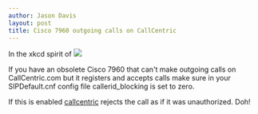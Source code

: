 ```yaml
---
author: Jason Davis
layout: post
title: Cisco 7960 outgoing calls on CallCentric
---
```


<p>In the xkcd spirit of <a href="https://xkcd.com/979/" alt="Wisdom of the Ancients"><img src="https://imgs.xkcd.com/comics/wisdom_of_the_ancients.png"></a></p>

<p>If you have an obsolete Cisco 7960 that can't make outgoing calls on CallCentric.com
but it registers and accepts calls make sure in your SIPDefault.cnf config file callerid_blocking is set to zero. </p>
<p>If this is enabled <a href="http://www.callcentric.com/">callcentric</a> rejects the call as if it was unauthorized.  Doh!</p>
